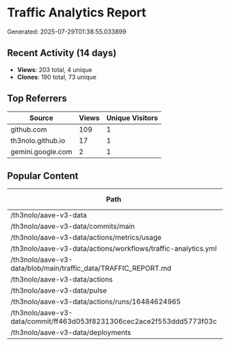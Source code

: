 # Traffic Analytics Report

Generated: 2025-07-29T01:38:55.033899

## Recent Activity (14 days)

- **Views**: 203 total, 4 unique
- **Clones**: 190 total, 73 unique

## Top Referrers

| Source | Views | Unique Visitors |
|--------|-------|-----------------|
| github.com | 109 | 1 |
| th3nolo.github.io | 17 | 1 |
| gemini.google.com | 2 | 1 |

## Popular Content

| Path | Views | Unique Visitors |
|------|-------|------------------|
| /th3nolo/aave-v3-data | 61 | 3 |
| /th3nolo/aave-v3-data/commits/main | 22 | 2 |
| /th3nolo/aave-v3-data/actions/metrics/usage | 8 | 1 |
| /th3nolo/aave-v3-data/actions/workflows/traffic-analytics.yml | 8 | 1 |
| /th3nolo/aave-v3-data/blob/main/traffic_data/TRAFFIC_REPORT.md | 7 | 1 |
| /th3nolo/aave-v3-data/actions | 6 | 1 |
| /th3nolo/aave-v3-data/pulse | 5 | 1 |
| /th3nolo/aave-v3-data/actions/runs/16484624965 | 4 | 1 |
| /th3nolo/aave-v3-data/commit/ff463d053f8231306cec2ace2f553ddd5773f03c | 4 | 1 |
| /th3nolo/aave-v3-data/deployments | 3 | 1 |
